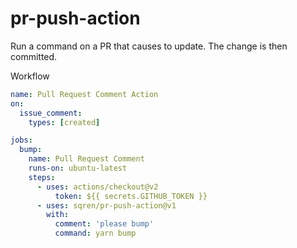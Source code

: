 # pr-push-action

Run a command on a PR that causes to update. The change is then committed.

Workflow

```yml
name: Pull Request Comment Action
on:
  issue_comment:
    types: [created]

jobs:
  bump:
    name: Pull Request Comment
    runs-on: ubuntu-latest
    steps:
      - uses: actions/checkout@v2
          token: ${{ secrets.GITHUB_TOKEN }}
      - uses: sqren/pr-push-action@v1
        with:
          comment: 'please bump'
          command: yarn bump
```
